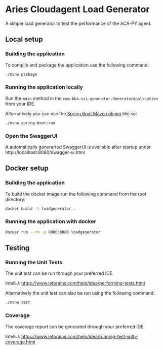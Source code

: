 # Aries Cloudagent Load Generator

A simple load generator to test the performance of the ACA-PY agent.

## Local setup

### Building the application

To compile and package the application use the following command:

```sh
./mvnw package
```

### Running the application locally

Run the `main` method in the `com.bka.ssi.generator.GeneratorApplication` from your
IDE.

Alternatively you can use
the [Spring Boot Maven plugin](https://docs.spring.io/spring-boot/docs/current/reference/html/build-tool-plugins-maven-plugin.html)
like so:

```sh
./mvnw spring-boot:run
```

### Open the SwaggerUI
A automatically generarted SwaggerUI is available after startup under http://localhost:8080/swagger-ui.html 

## Docker setup

### Building the application

To build the docker image run the following command from the root directory:

```sh
docker build -t loadgenerator .
```

### Running the application with docker

```sh
docker run --rm -p 8080:8080 loadgenerator
```

## Testing

### Running the Unit Tests

The unit test can be run through your preferred IDE.

IntelliJ: https://www.jetbrains.com/help/idea/performing-tests.html

Alternatively the unit test can also be run using the following command:

```sh
./mvnw test
```

### Coverage

The coverage report can be generated through your preferred IDE.

IntelliJ: https://www.jetbrains.com/help/idea/running-test-with-coverage.html

